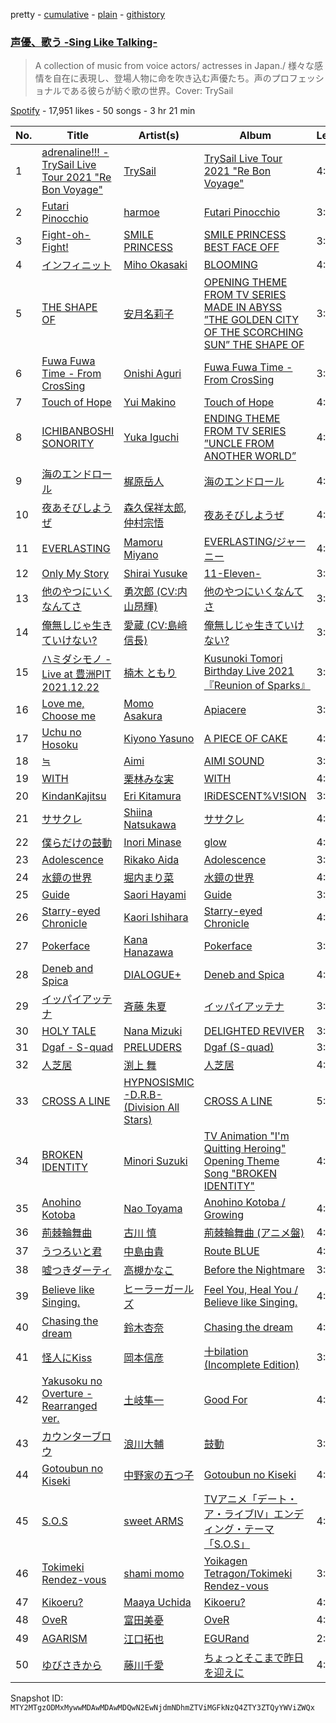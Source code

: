 pretty - [cumulative](/playlists/cumulative/37i9dQZF1DXc7RvXTzD4rW.md) - [plain](/playlists/plain/37i9dQZF1DXc7RvXTzD4rW) - [githistory](https://github.githistory.xyz/mackorone/spotify-playlist-archive/blob/main/playlists/plain/37i9dQZF1DXc7RvXTzD4rW)

### [声優、歌う \-Sing Like Talking\-](https://open.spotify.com/playlist/37i9dQZF1DXc7RvXTzD4rW)

> A collection of music from voice actors/ actresses in Japan./ 様々な感情を自在に表現し、登場人物に命を吹き込む声優たち。声のプロフェッショナルである彼らが紡ぐ歌の世界。Cover: TrySail

[Spotify](https://open.spotify.com/user/spotify) - 17,951 likes - 50 songs - 3 hr 21 min

| No. | Title | Artist(s) | Album | Length |
|---|---|---|---|---|
| 1 | [adrenaline!!! \- TrySail Live Tour 2021 "Re Bon Voyage"](https://open.spotify.com/track/6O0yjUbqWb4SOjH8VDcab5) | [TrySail](https://open.spotify.com/artist/3YmAt9U9INQwxAwfgMVfKD) | [TrySail Live Tour 2021 "Re Bon Voyage"](https://open.spotify.com/album/40AJJY1WOjKdjSf3P9fzgh) | 4:35 |
| 2 | [Futari Pinocchio](https://open.spotify.com/track/7x7ca3HLIyu6kGyL6e64mA) | [harmoe](https://open.spotify.com/artist/4wegqzSv4E67Hjwsu0kpHt) | [Futari Pinocchio](https://open.spotify.com/album/6K1Gm6CcYyM2xfnur1gE58) | 3:42 |
| 3 | [Fight\-oh\-Fight!](https://open.spotify.com/track/5ZxsYi8VpFyklvlmI70U8P) | [SMILE PRINCESS](https://open.spotify.com/artist/2ru6Gg9AH0c3ygsQ0jWJtn) | [SMILE PRINCESS BEST FACE OFF](https://open.spotify.com/album/7Hsm62UNySMmkODq1ZmxwX) | 3:38 |
| 4 | [インフィニット](https://open.spotify.com/track/0atXJP0z2gQb5ugEeUbard) | [Miho Okasaki](https://open.spotify.com/artist/0GORgBglHGw3bMnj3wYpRm) | [BLOOMING](https://open.spotify.com/album/3VKwasBzLGIlOWoBVAhtQD) | 4:13 |
| 5 | [THE SHAPE OF](https://open.spotify.com/track/6yLpHWOoiT3lWPnZIXk1la) | [安月名莉子](https://open.spotify.com/artist/7ChJuYuw9pM8MqaZOAmvHX) | [OPENING THEME FROM TV SERIES MADE IN ABYSS ”THE GOLDEN CITY OF THE SCORCHING SUN” THE SHAPE OF](https://open.spotify.com/album/0tbPNaXiTK7G5V4LaZIjBQ) | 3:32 |
| 6 | [Fuwa Fuwa Time \- From CrosSing](https://open.spotify.com/track/2VkhXYlEEx0753IjeQCeof) | [Onishi Aguri](https://open.spotify.com/artist/3hp538apqv8zWeIa31uKe7) | [Fuwa Fuwa Time \- From CrosSing](https://open.spotify.com/album/2umPEmciHjUCfqziD1B7zG) | 3:58 |
| 7 | [Touch of Hope](https://open.spotify.com/track/2JCFV6qfvsOtUdHIuevDSW) | [Yui Makino](https://open.spotify.com/artist/6EtarAFCJoZ2AvMuleZw0G) | [Touch of Hope](https://open.spotify.com/album/5UDEytA8WSVNBJ15tjSkUJ) | 4:29 |
| 8 | [ICHIBANBOSHI SONORITY](https://open.spotify.com/track/4ogyl3j9wSTM0YLiXrkC5t) | [Yuka Iguchi](https://open.spotify.com/artist/2pEoqcvCSXliNrd8peAUiP) | [ENDING THEME FROM TV SERIES ”UNCLE FROM ANOTHER WORLD”](https://open.spotify.com/album/2ur6B0p344bM6CHn7PNJu0) | 4:14 |
| 9 | [海のエンドロール](https://open.spotify.com/track/1ZkTHbCmQKj6xYKla18Rct) | [梶原岳人](https://open.spotify.com/artist/1ZSbJqrZp4HiQlhPPScaKG) | [海のエンドロール](https://open.spotify.com/album/7gByOSWU12BeYLiLPDXxAq) | 4:04 |
| 10 | [夜あそびしようぜ](https://open.spotify.com/track/23yohx1mmUMUw8OFFpfUCp) | [森久保祥太郎](https://open.spotify.com/artist/2mPe0SBYUwudL5iXPmMbwR), [仲村宗悟](https://open.spotify.com/artist/3Vz8LkrUXNRdZmaVtLXOMp) | [夜あそびしようぜ](https://open.spotify.com/album/2TpBF2EYiNsEKyHwVua0e3) | 4:54 |
| 11 | [EVERLASTING](https://open.spotify.com/track/3yUn3VJ4i211Tgu7cLpGfn) | [Mamoru Miyano](https://open.spotify.com/artist/1iR65pQAV4ssTTf9JRNr9X) | [EVERLASTING/ジャーニー](https://open.spotify.com/album/2nVMaMPC2mCUsCCJGKDZZj) | 4:02 |
| 12 | [Only My Story](https://open.spotify.com/track/0w3THtjQhu09ujdulaP4WZ) | [Shirai Yusuke](https://open.spotify.com/artist/1ccP8i48kDMJVsHt2GM6io) | [11\-Eleven\-](https://open.spotify.com/album/3FwWnmYRq6bdES3Zszblgx) | 3:21 |
| 13 | [他のやつにいくなんてさ](https://open.spotify.com/track/0ZKh2vbFllDul0wwJS8meo) | [勇次郎 \(CV:内山昂輝\)](https://open.spotify.com/artist/6zcLeTGwFoddrcExg57vI4) | [他のやつにいくなんてさ](https://open.spotify.com/album/1ZrVJz7pp7KHs5HnbCwDF1) | 3:13 |
| 14 | [俺無しじゃ生きていけない?](https://open.spotify.com/track/0sKCsrUs1vdrf3z9Xivsf2) | [愛蔵 \(CV:島﨑信長\)](https://open.spotify.com/artist/1iOh71mDLOpHEdKPvDYKoc) | [俺無しじゃ生きていけない?](https://open.spotify.com/album/0UYmrI4Z0L3fvI7rppGR7P) | 3:02 |
| 15 | [ハミダシモノ \- Live at 豊洲PIT 2021.12.22](https://open.spotify.com/track/0hWzjcYHNmnTdLQYVAStXc) | [楠木 ともり](https://open.spotify.com/artist/0eic2NIS2q4R4jZpKSH7cr) | [Kusunoki Tomori Birthday Live 2021『Reunion of Sparks』](https://open.spotify.com/album/51bvix8GPFqYWO8JoWn8S6) | 3:59 |
| 16 | [Love me, Choose me](https://open.spotify.com/track/6RedpoCKKhmd6OWPghPGIG) | [Momo Asakura](https://open.spotify.com/artist/1JOGWTUQPoSQXniAYcDMKy) | [Apiacere](https://open.spotify.com/album/0SmPHcLtOFL7cwPwu07sQr) | 3:40 |
| 17 | [Uchu no Hosoku](https://open.spotify.com/track/3Dxlh8m144OueR45QfdeuW) | [Kiyono Yasuno](https://open.spotify.com/artist/2SdzLUuWOGCPXyQ5L7eXyd) | [A PIECE OF CAKE](https://open.spotify.com/album/4o9TQA0PoS0iea2MmA8ofx) | 4:13 |
| 18 | [≒](https://open.spotify.com/track/57ye8XgQtyaZpa5iw4FJbS) | [Aimi](https://open.spotify.com/artist/4csDToi5WSYjE48uYt0uYi) | [AIMI SOUND](https://open.spotify.com/album/7MdsF6SQF5LIkZK82DhaDr) | 3:54 |
| 19 | [WITH](https://open.spotify.com/track/4GMItu43RrWwvQ00gmfEqF) | [栗林みな実](https://open.spotify.com/artist/4HqHuqNCbQAqxAzzDZwpvz) | [WITH](https://open.spotify.com/album/0Ty6k0cwPsPgr2IGgWDSt9) | 4:03 |
| 20 | [KindanKajitsu](https://open.spotify.com/track/7tQbwkztzZrsY6H3eNeKGq) | [Eri Kitamura](https://open.spotify.com/artist/3IYKCbAUuXkZdkiAeYEKwC) | [IRiDESCENT%V!SION](https://open.spotify.com/album/39UmoCVQLTqseM8uksxdVm) | 3:12 |
| 21 | [ササクレ](https://open.spotify.com/track/004Q7TsEI92sZ2r5iEiZGt) | [Shiina Natsukawa](https://open.spotify.com/artist/1fkqRIgZFVQAsJT6D8L3JZ) | [ササクレ](https://open.spotify.com/album/1mGfeVdYbYLNGlRUB6hi1f) | 4:05 |
| 22 | [僕らだけの鼓動](https://open.spotify.com/track/71A6zeQcqe81pmKOYqfXxP) | [Inori Minase](https://open.spotify.com/artist/6Aal2uLlwnLAQwSI7apV11) | [glow](https://open.spotify.com/album/1Rik1MUuJmTUEQSafVhHr0) | 4:04 |
| 23 | [Adolescence](https://open.spotify.com/track/2OVkxlBoVKBYo3ZjaJSjnz) | [Rikako Aida](https://open.spotify.com/artist/3L9yXpqIVCz8yyR3ZfavG3) | [Adolescence](https://open.spotify.com/album/7u5BqBGPH70vfUZh6HTjo9) | 3:54 |
| 24 | [水鏡の世界](https://open.spotify.com/track/7LWbBngfReWleCxhqFUjsM) | [堀内まり菜](https://open.spotify.com/artist/1vE4dMMMMjFIwC1eEMTmhP) | [水鏡の世界](https://open.spotify.com/album/0Mj7Pf1tVbtLIICJGwJQG4) | 4:35 |
| 25 | [Guide](https://open.spotify.com/track/1s4dzs3zHzzzqYSLMtNHpN) | [Saori Hayami](https://open.spotify.com/artist/32UDgij5Tm7EtyRRCC1JTN) | [Guide](https://open.spotify.com/album/2esNXPhXxK55Hz4gLzaXwL) | 3:41 |
| 26 | [Starry\-eyed Chronicle](https://open.spotify.com/track/5KQ2PPh2ZY6WRMBur4Uvk7) | [Kaori Ishihara](https://open.spotify.com/artist/0iozpQbR93p8mOSDrevajw) | [Starry\-eyed Chronicle](https://open.spotify.com/album/5Pxpgyy9CDEw3zwNwmQxRo) | 4:01 |
| 27 | [Pokerface](https://open.spotify.com/track/5n071ppxcknnGJLXOgf02P) | [Kana Hanazawa](https://open.spotify.com/artist/44u07DJH5eTBDjhZ7LpMO0) | [Pokerface](https://open.spotify.com/album/0dviOJFT2UZNQdAqRaIn9h) | 3:55 |
| 28 | [Deneb and Spica](https://open.spotify.com/track/4mo9mGSuE5qIllkMJWBiR3) | [DIALOGUE+](https://open.spotify.com/artist/2edEpSuGIPWwl7QJF3hXM0) | [Deneb and Spica](https://open.spotify.com/album/2ZG53H9J7evAJyu9jqdQ7g) | 4:27 |
| 29 | [イッパイアッテナ](https://open.spotify.com/track/1Dk02TAykLIuwesDG2G2jx) | [斉藤 朱夏](https://open.spotify.com/artist/19ojIp8CiO4yOQlvzVJEGS) | [イッパイアッテナ](https://open.spotify.com/album/4BLiWKbbYPgtSBN7gMioP2) | 3:56 |
| 30 | [HOLY TALE](https://open.spotify.com/track/2mM3EpaWr850L0hsZ5enND) | [Nana Mizuki](https://open.spotify.com/artist/0W2x7650Lt2CEIIcLHXmsE) | [DELIGHTED REVIVER](https://open.spotify.com/album/3lRVQZ0Gbzk6OqXFIhOkNO) | 3:58 |
| 31 | [Dgaf \- S\-quad](https://open.spotify.com/track/1Pf3nj0VJyU5Inx71BicLw) | [PRELUDERS](https://open.spotify.com/artist/08GdvK322sPgeFx1xMDQNU) | [Dgaf \(S\-quad\)](https://open.spotify.com/album/25GeWfdU4YzEVh9IiedLSt) | 3:07 |
| 32 | [人芝居](https://open.spotify.com/track/74sYtRs4LCDIpdBP8xDMSP) | [渕上 舞](https://open.spotify.com/artist/2FS1GkRyHcBhVGfo40uZQE) | [人芝居](https://open.spotify.com/album/7vRJFhwnCxhkQnk9SnSg4U) | 4:07 |
| 33 | [CROSS A LINE](https://open.spotify.com/track/4XavZrAn9OxuRDz0mbOidg) | [HYPNOSISMIC \-D.R.B\- \(Division All Stars\)](https://open.spotify.com/artist/6QR0aIEAemEigDCKjOVxe0) | [CROSS A LINE](https://open.spotify.com/album/4UTXT4DuQX43KjXzxYCkbV) | 5:20 |
| 34 | [BROKEN IDENTITY](https://open.spotify.com/track/7sesrgtKuGu5YKtjfuJkUv) | [Minori Suzuki](https://open.spotify.com/artist/3Ath9xfI4WBdrZPFQ4VX9A) | [TV Animation "I'm Quitting Heroing" Opening Theme Song "BROKEN IDENTITY"](https://open.spotify.com/album/5qQqVkv6UVXfLk4twIAtk0) | 4:50 |
| 35 | [Anohino Kotoba](https://open.spotify.com/track/4moDgpmTBcPRgnjlIsl06x) | [Nao Toyama](https://open.spotify.com/artist/5FQ4vbNwpE1wFGoOPecJB9) | [Anohino Kotoba / Growing](https://open.spotify.com/album/4wQkizefy1kn55yYWgZOkQ) | 4:26 |
| 36 | [荊棘輪舞曲](https://open.spotify.com/track/2IN8nMFDFzZUTIMijQf4VS) | [古川 慎](https://open.spotify.com/artist/7cqs65sOpEfqF5T0XFnAWc) | [荊棘輪舞曲 \(アニメ盤\)](https://open.spotify.com/album/79XFLkM5vF2HdkpsaQoaND) | 4:20 |
| 37 | [うつろいと君](https://open.spotify.com/track/7lGmBFs2YqvXAurQlh3Ry3) | [中島由貴](https://open.spotify.com/artist/4VVL5VuNtNn5BhbqASUhj7) | [Route BLUE](https://open.spotify.com/album/5ws73fegng3yitV0nBdTIO) | 4:20 |
| 38 | [嘘つきダーティ](https://open.spotify.com/track/6F6aBeXTbtXiDU0xfR2gxj) | [高槻かなこ](https://open.spotify.com/artist/2do49zyzTTvfteT4XSof5k) | [Before the Nightmare](https://open.spotify.com/album/5hKG7hWvVwM2AhX2hDFBwh) | 3:50 |
| 39 | [Believe like Singing.](https://open.spotify.com/track/4ZEM3UVwAeCwgUnSvHbSE6) | [ヒーラーガールズ](https://open.spotify.com/artist/1HuPt90wb4ycLPW6YijtWC) | [Feel You, Heal You / Believe like Singing.](https://open.spotify.com/album/4TOTSqfdXDVgTdGjbUGY03) | 4:21 |
| 40 | [Chasing the dream](https://open.spotify.com/track/2Q2jRvS2oH51628ehkAy7G) | [鈴木杏奈](https://open.spotify.com/artist/1rurXiTSARlQc9Q3ybRuwX) | [Chasing the dream](https://open.spotify.com/album/09G1k7U5XlLLtSfSBWUjFr) | 4:23 |
| 41 | [怪人にKiss](https://open.spotify.com/track/0gEdWQObEvfX5Wx7ViETAH) | [岡本信彦](https://open.spotify.com/artist/4LnBMr1Dx4lzwe4txArNCR) | [十bilation \(Incomplete Edition\)](https://open.spotify.com/album/2aBEfTkvwSg0UclrfEoCsD) | 3:28 |
| 42 | [Yakusoku no Overture \- Rearranged ver.](https://open.spotify.com/track/3zNFyq66zJofERP33LK5Qt) | [土岐隼一](https://open.spotify.com/artist/0qDE2zIQMn6bSgEPUsWGsi) | [Good For](https://open.spotify.com/album/09MqHzTC2kqcsNP362mi7v) | 4:18 |
| 43 | [カウンターブロウ](https://open.spotify.com/track/2VRG7h2Tmcbnx7yZtSkCuR) | [浪川大輔](https://open.spotify.com/artist/5mchqa3eKySQx0LcrovrJg) | [鼓動](https://open.spotify.com/album/2pOWAQB0Q70R1X5C93aPII) | 3:56 |
| 44 | [Gotoubun no Kiseki](https://open.spotify.com/track/2AwBIdLN9ctHkCLSAMh27c) | [中野家の五つ子](https://open.spotify.com/artist/28ile6AlnprjyeQzy4F0SB) | [Gotoubun no Kiseki](https://open.spotify.com/album/5Q8K6uKltxF0H7qR6CTnoI) | 4:09 |
| 45 | [S.O.S](https://open.spotify.com/track/0PQq6VYNSo9jWPwMBr1JLr) | [sweet ARMS](https://open.spotify.com/artist/4VNX81QK24dwtTCv4lx8Ae) | [TVアニメ「デート・ア・ライブIV」エンディング・テーマ「S.O.S」](https://open.spotify.com/album/5EHoQqsyT6u2OjSkuSSOEd) | 4:28 |
| 46 | [Tokimeki Rendez\-vous](https://open.spotify.com/track/2nSw47CKuDzoChZC5KbpCW) | [shami momo](https://open.spotify.com/artist/1ZUD2c0oZ3X1LbKquXsi5x) | [Yoikagen Tetragon/Tokimeki Rendez\-vous](https://open.spotify.com/album/7DeKG9rQN4KlYR1lAg4zvI) | 3:53 |
| 47 | [Kikoeru?](https://open.spotify.com/track/5JTk3c6TnCYTiVOueXSxKJ) | [Maaya Uchida](https://open.spotify.com/artist/4hJl41jTq14yNuc1f3bLe6) | [Kikoeru?](https://open.spotify.com/album/2KGp1amvwo7jNaozKVL4bj) | 4:05 |
| 48 | [OveR](https://open.spotify.com/track/4zkoAH6gFmFXkGI4oIbUDf) | [富田美憂](https://open.spotify.com/artist/1wEom777vdHnxPv3HxHwg0) | [OveR](https://open.spotify.com/album/1tDtjs2Ys6xIdc9UQywigo) | 4:06 |
| 49 | [AGARISM](https://open.spotify.com/track/5K1P3emj5y1CKNWHnZfE1g) | [江口拓也](https://open.spotify.com/artist/7M4999xcRPjRunHN5lu9Oj) | [EGURand](https://open.spotify.com/album/5hT3Df6xhY1A9NEeNC4t3j) | 2:44 |
| 50 | [ゆびさきから](https://open.spotify.com/track/2Msl16KlaFbK3GwDxHw1qe) | [藤川千愛](https://open.spotify.com/artist/4KtWUs76w4g6Ck12wskjeg) | [ちょっとそこまで昨日を迎えに](https://open.spotify.com/album/6isd33tinRAlYHU5Nq0znS) | 4:15 |

Snapshot ID: `MTY2MTgzODMxMywwMDAwMDAwMDQwN2EwNjdmNDhmZTViMGFkNzQ4ZTY3ZTQyYWViZWQx`
